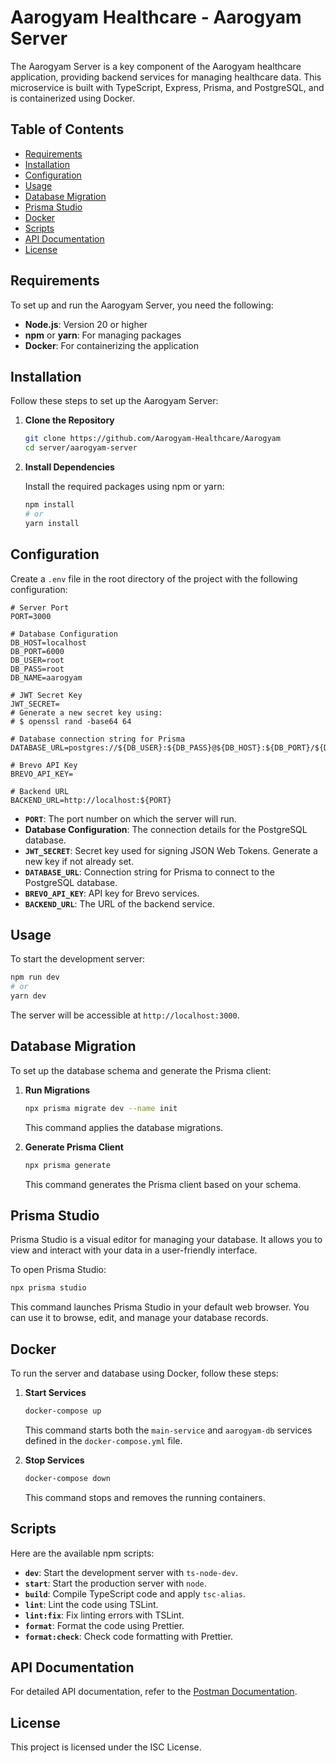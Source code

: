 # Aarogyam Healthcare - Aarogyam Server

The Aarogyam Server is a key component of the Aarogyam healthcare application, providing backend services for managing
healthcare data. This microservice is built with TypeScript, Express, Prisma, and PostgreSQL, and is containerized using
Docker.

## Table of Contents

- [Requirements](#requirements)
- [Installation](#installation)
- [Configuration](#configuration)
- [Usage](#usage)
- [Database Migration](#database-migration)
- [Prisma Studio](#prisma-studio)
- [Docker](#docker)
- [Scripts](#scripts)
- [API Documentation](#api-documentation)
- [License](#license)

## Requirements

To set up and run the Aarogyam Server, you need the following:

- **Node.js**: Version 20 or higher
- **npm** or **yarn**: For managing packages
- **Docker**: For containerizing the application

## Installation

Follow these steps to set up the Aarogyam Server:

1. **Clone the Repository**

   ```bash
   git clone https://github.com/Aarogyam-Healthcare/Aarogyam
   cd server/aarogyam-server
   ```

2. **Install Dependencies**

   Install the required packages using npm or yarn:

   ```bash
   npm install
   # or
   yarn install
   ```

## Configuration

Create a `.env` file in the root directory of the project with the following configuration:

```env
# Server Port
PORT=3000

# Database Configuration
DB_HOST=localhost
DB_PORT=6000
DB_USER=root
DB_PASS=root
DB_NAME=aarogyam

# JWT Secret Key
JWT_SECRET=
# Generate a new secret key using:
# $ openssl rand -base64 64

# Database connection string for Prisma
DATABASE_URL=postgres://${DB_USER}:${DB_PASS}@${DB_HOST}:${DB_PORT}/${DB_NAME}

# Brevo API Key
BREVO_API_KEY=

# Backend URL
BACKEND_URL=http://localhost:${PORT}
```

- **`PORT`**: The port number on which the server will run.
- **Database Configuration**: The connection details for the PostgreSQL database.
- **`JWT_SECRET`**: Secret key used for signing JSON Web Tokens. Generate a new key if not already set.
- **`DATABASE_URL`**: Connection string for Prisma to connect to the PostgreSQL database.
- **`BREVO_API_KEY`**: API key for Brevo services.
- **`BACKEND_URL`**: The URL of the backend service.

## Usage

To start the development server:

```bash
npm run dev
# or
yarn dev
```

The server will be accessible at `http://localhost:3000`.

## Database Migration

To set up the database schema and generate the Prisma client:

1. **Run Migrations**

   ```bash
   npx prisma migrate dev --name init
   ```

   This command applies the database migrations.

2. **Generate Prisma Client**

   ```bash
   npx prisma generate
   ```

   This command generates the Prisma client based on your schema.

## Prisma Studio

Prisma Studio is a visual editor for managing your database. It allows you to view and interact with your data in a
user-friendly interface.

To open Prisma Studio:

```bash
npx prisma studio
```

This command launches Prisma Studio in your default web browser. You can use it to browse, edit, and manage your
database records.

## Docker

To run the server and database using Docker, follow these steps:

1. **Start Services**

   ```bash
   docker-compose up
   ```

   This command starts both the `main-service` and `aarogyam-db` services defined in the `docker-compose.yml` file.

2. **Stop Services**

   ```bash
   docker-compose down
   ```

   This command stops and removes the running containers.

## Scripts

Here are the available npm scripts:

- **`dev`**: Start the development server with `ts-node-dev`.
- **`start`**: Start the production server with `node`.
- **`build`**: Compile TypeScript code and apply `tsc-alias`.
- **`lint`**: Lint the code using TSLint.
- **`lint:fix`**: Fix linting errors with TSLint.
- **`format`**: Format the code using Prettier.
- **`format:check`**: Check code formatting with Prettier.

## API Documentation

For detailed API documentation, refer to the [Postman Documentation](https://documenter.getpostman.com/view/30513437/2sA3s7kpdM).

## License

This project is licensed under the ISC License.